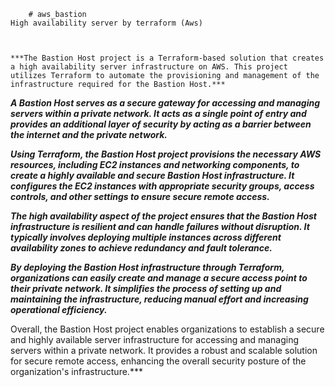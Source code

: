         # aws_bastion
    High availability server by terraform (Aws)
    
   
   
    ***The Bastion Host project is a Terraform-based solution that creates a high availability server infrastructure on AWS. This project utilizes Terraform to automate the provisioning and management of the infrastructure required for the Bastion Host.***

***A Bastion Host serves as a secure gateway for accessing and managing servers within a private network. It acts as a single point of entry and provides an additional layer of security by acting as a barrier between the internet and the private network.***

***Using Terraform, the Bastion Host project provisions the necessary AWS resources, including EC2 instances and networking components, to create a highly available and secure Bastion Host infrastructure. It configures the EC2 instances with appropriate security groups, access controls, and other settings to ensure secure remote access.***

***The high availability aspect of the project ensures that the Bastion Host infrastructure is resilient and can handle failures without disruption. It typically involves deploying multiple instances across different availability zones to achieve redundancy and fault tolerance.***

***By deploying the Bastion Host infrastructure through Terraform, organizations can easily create and manage a secure access point to their private network. It simplifies the process of setting up and maintaining the infrastructure, reducing manual effort and increasing operational efficiency.***

Overall, the Bastion Host project enables organizations to establish a secure and highly available server infrastructure for accessing and managing servers within a private network. It provides a robust and scalable solution for secure remote access, enhancing the overall security posture of the organization's infrastructure.***
